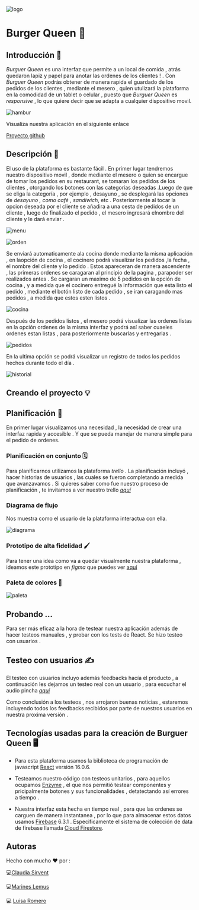
![logo](./src/img/logo.png)

# Burger Queen 🍔 

## Introducción 📍 

 *Burguer Queen* es una interfaz que permite a un local de comida , atrás quedaron lapiz y papel para anotar las ordenes de los clientes ! . Con *Burguer Queen* podrás obtener de manera rapida el guardado de los pedidos de los clientes , mediante el mesero , quien utulizará la plataforma en la comodidad de un tablet o celular , puesto que *Burguer Queen* es *responsive* , lo que quiere decir que se adapta a cualquier dispositivo movil.

  ![hambur](https://images.squarespace-cdn.com/content/v1/542f7d65e4b08599ba187f49/1549260066660-HM0M48TWO2R7R46MRPMQ/ke17ZwdGBToddI8pDm48kJK4Mm1kch8SFO9ZNkN1NT97gQa3H78H3Y0txjaiv_0fDoOvxcdMmMKkDsyUqMSsMWxHk725yiiHCCLfrh8O1z5QHyNOqBUUEtDDsRWrJLTmoW6VMYd7DRFXOxjGuORbJVRIz_X6uKxhFE9bwG5-diIJ9kj42L3XbtP_RiBprpp_/Burger.gif?format=300w)

 Visualiza nuestra aplicación en el siguiente enlace

 [Proyecto github](https://cloiw.github.io/SCL009-Burger-Queen/)

 ## Descripción 📜

 El uso de la plataforma es bastante fácil .
 En primer lugar tendremos nuestro dispositivo movil , donde mediante el mesero o quien se encargue de tomar los pedidos en su restaurant, se tomaran los pedidos de los clientes , otorgando los botones con las categorias deseadas .Luego de que se eliga la categoría , por ejemplo , desayuno , se desplegará las opciones de *desayuno , como café , sandiwich*, etc . Posteriormente al tocar la opcion deseada por el cliente se añadira a una cesta de pedidos de un cliente , luego de finalizado el pedido , el mesero ingresará elnombre del cliente y le dará enviar .

 ![menu](./src/img/menu.png)

 ![orden](./src/img/orden.png)
 

 Se enviará automaticamente ala cocina donde mediante la misma aplicación , en laopción de cocina , el cocinero podrá visualizar los pedidos ,la fecha , el nombre del cliente y lo pedido . Estos apareceran de manera ascendente , las primeras ordenes se caragaran al principio de la pagina , parapoder ser realizados antes . Se cargaran un maximo de 5 pedidos en la opción de cocina , y a medida que el cocinero entregué la información que esta listo el pedido , mediante el botón listo de cada pedido , se iran caragando mas pedidos , a medida que estos esten listos . 

 
![cocina](./src/img/cocina.png)

 Después de los pedidos listos , el mesero podrá visualizar las ordenes listas en la opción ordenes de la misma interfaz y podrá así saber cuaeles ordenes estan listas , para posteriormente buscarlas  y entregarlas .

 

 ![pedidos](./src/img/pedidos.png)
 

 En la ultima opción se podrá visualizar un registro de todos los pedidos hechos durante todo el día .

 ![historial](./src/img/historia.png)

 ## Creando el proyecto 💡 

 ## Planificación 📌
  En primer lugar visualizamos una necesidad , la necesidad de crear una interfaz rapida y accesible . Y que se pueda manejar de manera simple para el pedido de ordenes.

### Planificación en conjunto 🗓

Para planificarnos utilizamos la plataforma *trello* .
La planificación incluyó , hacer historias de usuarios , las cuales se fueron completando a medida que avanzavamos .
Si quieres saber como fue nuestro proceso de planificación , te invitamos a ver nuestro trello  [*aquí*](https://trello.com/b/RrPYJSCT/burguer-queen)

### Diagrama de flujo
Nos muestra como el usuario de la plataforma interactua con ella.

![diagrama](./src/img/diagrama.png)


### Prototipo de alta fidelidad  🖌 

Para tener una idea como va a quedar visualmente nuestra plataforma , ideamos este prototipo en *figma* que puedes ver [aquí]()


### Paleta de colores 🎨 

![paleta](./src/img/colores.png)


## Probando ...

Para ser más eficaz a la hora de testear nuestra aplicación además de hacer testeos manuales , y probar con los tests de React. Se hizo testeo con usuarios .

## Testeo con usuarios ✍

El testeo con usuarios incluyo además feedbacks hacía el producto , a continuación les dejamos un testeo real con un usuario , para escuchar el audio pincha [*aquí*](https://drive.google.com/file/d/1QtC0sxwA9o50F6iFUenDnI75X8EaDyNn/view)

Como conclusión a los testeos , nos arrojaron buenas noticias , estaremos incluyendo todos los feedbacks recibidos por parte de nuestros usuarios en nuestra proxima versión .


## Tecnologías usadas para la creación de Burguer Queen 🖥

* Para esta plataforma usamos la biblioteca de programación de javascript 
[React](https://es.wikipedia.org/wiki/React)
versión 16.0.6.

* Testeamos nuestro código con testeos unitarios , para aquellos ocupamos [Enzyme](https://airbnb.io/enzyme/) , el que nos permitió testear componentes y pricipalmente botones y sus funcionalidades , detatectando así errores a tiempo .

* Nuestra interfaz esta hecha en tiempo real , para que las ordenes se carguen de manera instantanea  , por lo que para almacenar estos datos usamos [Firebase](https://es.wikipedia.org/wiki/Firebase) 6.3.1 . Especificamente el sistema de colección de data de firebase llamada [Cloud Firestore](https://firebase.google.com/docs/database/?hl=es-419).




## Autoras 
 Hecho con mucho ❤ por :

 
 💻[Claudia Sirvent](https://github.com/Cloiw)

 💻[Marines Lemus](https://github.com/MarinesLemus007)

 💻 [Luisa Romero](https://github.com/luisaromero)


